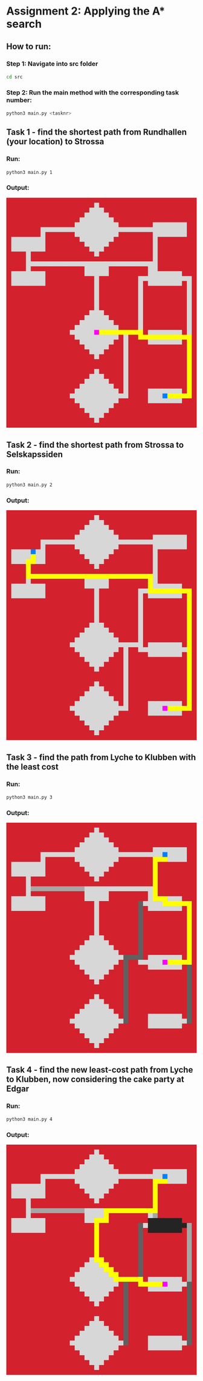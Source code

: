 # Assignment 2: Applying the A* search

## How to run:

### Step 1: Navigate into src folder
```bash
cd src
```
### Step 2: Run the main method with the corresponding task number:
```bash
python3 main.py <tasknr>
```

## Task 1 - find the shortest path from Rundhallen (your location) to Strossa
### Run:
```bash
python3 main.py 1
```
### Output:
![task1](./assets/images/task1.jpg)

## Task 2 - find the shortest path from Strossa to Selskapssiden
### Run:
```bash
python3 main.py 2
```
### Output:
![task2](./assets/images/task2.jpg)

## Task 3 - find the path from Lyche to Klubben with the least cost
### Run:
```bash
python3 main.py 3
```
### Output:
![task3](./assets/images/task3.jpg)

## Task 4 - find the new least-cost path from Lyche to Klubben, now considering the cake party at Edgar
### Run:
```bash
python3 main.py 4
```
### Output:
![task3](./assets/images/task4.jpg)

